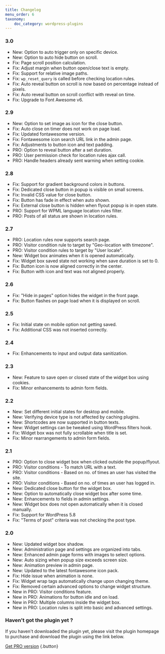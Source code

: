 ```yaml
---
title: Changelog
menu_order: 6
taxonomy:
    doc_category: wordpress-plugins
---
```


### 3.0

* New: Option to auto trigger only on specific device.
* New: Option to auto hide button on scroll.
* Fix: Page scroll position calculation.
* Fix: Adjust margin when button open/close text is empty.
* Fix: Support for relative image paths.
* Fix: `wp_reset_query` is called before checking location rules.
* Fix: Auto reveal button on scroll is now based on percentage instead of pixels.
* Fix: Auto reveal button on scroll conflict with reveal on time.
* Fix: Upgrade to Font Awesome v6.

### 2.9

* New: Option to set image as icon for the close button.
* Fix: Auto close on timer does not work on page load.
* Fix: Updated fontawesome version.
* Fix: Fontawesome icon search URL link in the admin page.
* Fix: Adjustments to button icon and text padding.
* PRO: Option to reveal button after a set duration.
* PRO: User permission check for location rules ajax call.
* PRO: Handle headers already sent warning when setting cookie.

### 2.8

* Fix: Support for gradient background colors in buttons.
* Fix: Dedicated close button in popup is visible on small screens.
* Fix: Invalid CSS value for close button.
* Fix: Button has fade in effect when auto shown.
* Fix: External close button is hidden when flyout popup is in open state.
* PRO: Support for WPML language location rules filter.
* PRO: Posts of all status are shown in location rules.

### 2.7

* PRO: Location rules now supports search page.
* PRO: Visitor condition rule to target by "Geo-location with timezone".
* PRO: Visitor condition rules to target by "User locale".
* New: Widget box animates when it is opened automatically.
* Fix: Widget box saved state not working when save duration is set to 0.
* Fix: Button icon is now aligned correctly in the center.
* Fix: Button with icon and text was not aligned properly.

### 2.6

* Fix: "Hide in pages" option hides the widget in the front page.
* Fix: Button flashes on page load when it is displayed on scroll.

### 2.5

* Fix: Initial state on mobile option not getting saved.
* Fix: Additional CSS was not inserted correctly.

### 2.4

* Fix: Enhancements to input and output data sanitization.

### 2.3

* New: Feature to save open or closed state of the widget box using cookies.
* Fix: Minor enhancements to admin form fields.

### 2.2

* New: Set different initial states for desktop and mobile.
* New: Verifying device type is not affected by caching plugins.
* New: Shortcodes are now supported in button texts.
* New: Widget settings can be tweaked using WordPress filters hook.
* Fix: Widget box was not fully scrollable when title is set.
* Fix: Minor rearrangements to admin form fields.

### 2.1

* PRO: Option to close widget box when clicked outside the popup/flyout.
* PRO: Visitor conditions - To match URL with a text.
* PRO: Visitor conditions - Based on no. of times an user has visited the site.
* PRO: Visitor conditions - Based on no. of times an user has logged in.
* New: Dedicated close button for the widget box.
* New: Option to automatically close widget box after some time.
* New: Enhancements to fields in admin settings.
* New: Widget box does not open automatically when it is closed manually.
* Fix: Support for WordPress 5.8
* Fix: "Terms of post" criteria was not checking the post type.

### 2.0

* New: Updated widget box shadow.
* New: Administration page and settings are organized into tabs.
* New: Enhanced admin page forms with images to select options.
* New: Auto sizing when popup size exceeds screen size.
* New: Animation preview in admin page.
* New: Updated to the latest fontawesome icon pack.
* Fix: Hide issue when animation is none.
* Fix: Widget wrap tags automatically change upon changing theme.
* Fix: Removed certain advanced options to change widget structure.
* New in PRO: Visitor conditions feature.
* New in PRO: Animations for button idle and on load.
* New in PRO: Multiple columns inside the widget box.
* New in PRO: Location rules is split into basic and advanced settings.

### Haven't got the plugin yet ?

If you haven't downloaded the plugin yet, please visit the plugin homepage to purchase and download the plugin using the link below.

[Get PRO version](/wordpress-plugins/ultimate-floating-widgets/?utm_source=doc&utm_medium=changelog&utm_campaign=ufw-pro#purchase) {.button}